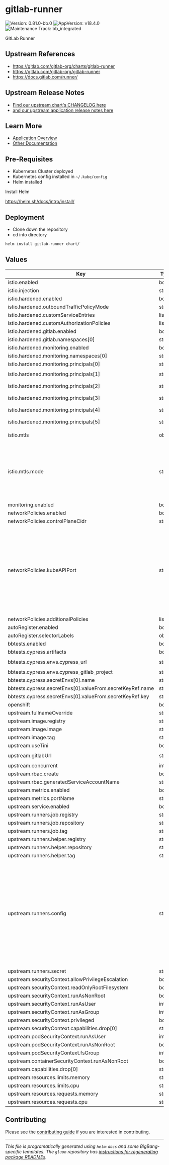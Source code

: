 <!-- Warning: Do not manually edit this file. See notes on gluon + helm-docs at the end of this file for more information. -->
# gitlab-runner

![Version: 0.81.0-bb.0](https://img.shields.io/badge/Version-0.81.0--bb.0-informational?style=flat-square) ![AppVersion: v18.4.0](https://img.shields.io/badge/AppVersion-v18.4.0-informational?style=flat-square) ![Maintenance Track: bb_integrated](https://img.shields.io/badge/Maintenance_Track-bb_integrated-green?style=flat-square)

GitLab Runner

## Upstream References

- <https://gitlab.com/gitlab-org/charts/gitlab-runner>
- <https://gitlab.com/gitlab-org/gitlab-runner>
- <https://docs.gitlab.com/runner/>

## Upstream Release Notes

- [Find our upstream chart's CHANGELOG here](https://gitlab.com/gitlab-org/charts/gitlab-runner/-/blob/v0.79.0/CHANGELOG.md)
- [and our upstream application release notes here](https://gitlab.com/gitlab-org/charts/gitlab-runner/-/blob/v0.79.0/CHANGELOG.md?ref_type=tags#v0790-2025-07-12)

## Learn More

- [Application Overview](docs/overview.md)
- [Other Documentation](docs/)

## Pre-Requisites

- Kubernetes Cluster deployed
- Kubernetes config installed in `~/.kube/config`
- Helm installed

Install Helm

https://helm.sh/docs/intro/install/

## Deployment

- Clone down the repository
- cd into directory

```bash
helm install gitlab-runner chart/
```

## Values

| Key | Type | Default | Description |
|-----|------|---------|-------------|
| istio.enabled | bool | `false` |  |
| istio.injection | string | `"disabled"` |  |
| istio.hardened.enabled | bool | `false` |  |
| istio.hardened.outboundTrafficPolicyMode | string | `"REGISTRY_ONLY"` |  |
| istio.hardened.customServiceEntries | list | `[]` |  |
| istio.hardened.customAuthorizationPolicies | list | `[]` |  |
| istio.hardened.gitlab.enabled | bool | `true` |  |
| istio.hardened.gitlab.namespaces[0] | string | `"gitlab"` |  |
| istio.hardened.monitoring.enabled | bool | `true` |  |
| istio.hardened.monitoring.namespaces[0] | string | `"monitoring"` |  |
| istio.hardened.monitoring.principals[0] | string | `"cluster.local/ns/monitoring/sa/monitoring-grafana"` |  |
| istio.hardened.monitoring.principals[1] | string | `"cluster.local/ns/monitoring/sa/monitoring-monitoring-kube-alertmanager"` |  |
| istio.hardened.monitoring.principals[2] | string | `"cluster.local/ns/monitoring/sa/monitoring-monitoring-kube-operator"` |  |
| istio.hardened.monitoring.principals[3] | string | `"cluster.local/ns/monitoring/sa/monitoring-monitoring-kube-prometheus"` |  |
| istio.hardened.monitoring.principals[4] | string | `"cluster.local/ns/monitoring/sa/monitoring-monitoring-kube-state-metrics"` |  |
| istio.hardened.monitoring.principals[5] | string | `"cluster.local/ns/monitoring/sa/monitoring-monitoring-prometheus-node-exporter"` |  |
| istio.mtls | object | `{"mode":"STRICT"}` | Default peer authentication |
| istio.mtls.mode | string | `"STRICT"` | STRICT = Allow only mutual TLS traffic, PERMISSIVE = Allow both plain text and mutual TLS traffic |
| monitoring.enabled | bool | `false` |  |
| networkPolicies.enabled | bool | `false` |  |
| networkPolicies.controlPlaneCidr | string | `"0.0.0.0/0"` |  |
| networkPolicies.kubeAPIPort | string | `""` | Kube API Port, defaults to 443 and 6443 within the template but can be set to custom port The port where the Kubernetes API server listens for secure connections. |
| networkPolicies.additionalPolicies | list | `[]` |  |
| autoRegister.enabled | bool | `false` |  |
| autoRegister.selectorLabels | object | `{}` |  |
| bbtests.enabled | bool | `false` |  |
| bbtests.cypress.artifacts | bool | `true` |  |
| bbtests.cypress.envs.cypress_url | string | `"http://gitlab-webservice-default.gitlab.svc.cluster.local:8181"` |  |
| bbtests.cypress.envs.cypress_gitlab_project | string | `"runner-hello-world"` |  |
| bbtests.cypress.secretEnvs[0].name | string | `"cypress_adminpassword"` |  |
| bbtests.cypress.secretEnvs[0].valueFrom.secretKeyRef.name | string | `"gitlab-gitlab-initial-root-password"` |  |
| bbtests.cypress.secretEnvs[0].valueFrom.secretKeyRef.key | string | `"password"` |  |
| openshift | bool | `false` |  |
| upstream.fullnameOverride | string | `"gitlab-runner"` |  |
| upstream.image.registry | string | `"registry1.dso.mil"` |  |
| upstream.image.image | string | `"ironbank/gitlab/gitlab-runner/gitlab-runner"` |  |
| upstream.image.tag | string | `"v18.3.0"` |  |
| upstream.useTini | bool | `true` |  |
| upstream.gitlabUrl | string | `"http://gitlab-webservice-default.gitlab.svc.cluster.local:8181"` |  |
| upstream.concurrent | int | `50` |  |
| upstream.rbac.create | bool | `true` |  |
| upstream.rbac.generatedServiceAccountName | string | `""` |  |
| upstream.metrics.enabled | bool | `false` |  |
| upstream.metrics.portName | string | `"tcp-metrics"` |  |
| upstream.service.enabled | bool | `true` |  |
| upstream.runners.job.registry | string | `"registry1.dso.mil"` |  |
| upstream.runners.job.repository | string | `"ironbank/redhat/ubi/ubi9"` |  |
| upstream.runners.job.tag | string | `"9.6"` |  |
| upstream.runners.helper.registry | string | `"registry1.dso.mil"` |  |
| upstream.runners.helper.repository | string | `"ironbank/gitlab/gitlab-runner/gitlab-runner-helper"` |  |
| upstream.runners.helper.tag | string | `"v18.4.0"` |  |
| upstream.runners.config | string | `"[[runners]]\n  clone_url = \"http://gitlab-webservice-default.gitlab.svc.cluster.local:8181\"\n  cache_dir = \"/tmp/gitlab-runner/cache\"\n  [runners.kubernetes]\n    pull_policy = \"always\"\n    namespace = \"{{.Release.Namespace}}\"\n    image = \"{{ printf \"%s/%s:%s\" .Values.runners.job.registry .Values.runners.job.repository .Values.runners.job.tag }}\"\n    helper_image = \"{{ printf \"%s/%s:%s\" .Values.runners.helper.registry .Values.runners.helper.repository .Values.runners.helper.tag }}\"\n    image_pull_secrets = [\"private-registry\"]\n  [runners.kubernetes.pod_security_context]\n    run_as_non_root = true\n    run_as_user = 1001\n  [runners.kubernetes.helper_container_security_context]\n    run_as_non_root = true\n    run_as_user = 1001\n  [runners.kubernetes.pod_labels]\n    \"job_id\" = \"${CI_JOB_ID}\"\n    \"job_name\" = \"${CI_JOB_NAME}\"\n    \"pipeline_id\" = \"${CI_PIPELINE_ID}\"\n    \"app\" = \"gitlab-runner\"\n"` |  |
| upstream.runners.secret | string | `"gitlab-gitlab-runner-secret"` |  |
| upstream.securityContext.allowPrivilegeEscalation | bool | `false` |  |
| upstream.securityContext.readOnlyRootFilesystem | bool | `false` |  |
| upstream.securityContext.runAsNonRoot | bool | `true` |  |
| upstream.securityContext.runAsUser | int | `1001` |  |
| upstream.securityContext.runAsGroup | int | `1001` |  |
| upstream.securityContext.privileged | bool | `false` |  |
| upstream.securityContext.capabilities.drop[0] | string | `"ALL"` |  |
| upstream.podSecurityContext.runAsUser | int | `1001` |  |
| upstream.podSecurityContext.runAsNonRoot | bool | `true` |  |
| upstream.podSecurityContext.fsGroup | int | `65533` |  |
| upstream.containerSecurityContext.runAsNonRoot | bool | `true` |  |
| upstream.capabilities.drop[0] | string | `"ALL"` |  |
| upstream.resources.limits.memory | string | `"256Mi"` |  |
| upstream.resources.limits.cpu | string | `"200m"` |  |
| upstream.resources.requests.memory | string | `"256Mi"` |  |
| upstream.resources.requests.cpu | string | `"200m"` |  |

## Contributing

Please see the [contributing guide](./CONTRIBUTING.md) if you are interested in contributing.

---

_This file is programatically generated using `helm-docs` and some BigBang-specific templates. The `gluon` repository has [instructions for regenerating package READMEs](https://repo1.dso.mil/big-bang/product/packages/gluon/-/blob/master/docs/bb-package-readme.md)._

